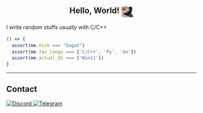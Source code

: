 <div>
  <h2 align="center">Hello, World!
    <img align="center" src="doge.png" width="32px"/>
  </h2>
</div>

I write random stuffs usually with C/C++

```js
() => {
  assert(me.nick === "Sagat")
  assert(me.fav_langs === ['C/C++', 'Py', 'Go'])
  assert(me.actual_OS === ['Win11'])
}
```
---
## Contact
[<kbr> ![Discord](https://img.shields.io/badge/Discord-%235865F2.svg?style=for-the-badge&logo=discord&logoColor=white) </kbr>](https://discord.com/users/891742803791585400)
[<kbr> ![Telegram](https://img.shields.io/badge/Telegram-2CA5E0?style=for-the-badge&logo=telegram&logoColor=white) </kbr> ](https://t.me/TheAbyssWalk3r)




